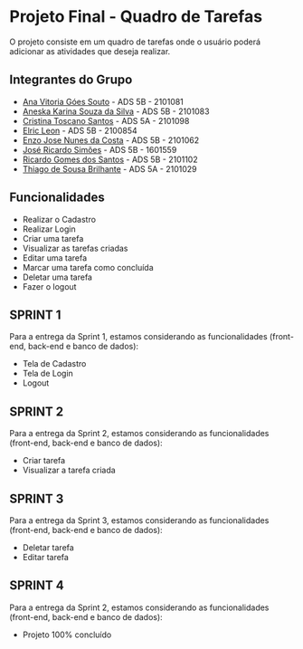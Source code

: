 # Projeto Final - Quadro de Tarefas

O projeto consiste em um quadro de tarefas onde o usuário poderá adicionar as atividades que deseja realizar. 



## Integrantes do Grupo

- [Ana Vitoria Góes Souto](https://github.com/anavitoriagoess) - ADS 5B - 2101081
- [Aneska Karina Souza da Silva](https://github.com/aneskak) - ADS 5B - 2101083
- [Cristina Toscano Santos](https://github.com/CriiToscano) - ADS 5A - 2101098
- [Elric Leon](https://github.com/ctrl-elric) - ADS 5B - 2100854
- [Enzo Jose Nunes da Costa](https://github.com/enzocossst) - ADS 5B - 2101062
- [José Ricardo Simões](https://github.com/josesimoes123) - ADS 5B - 1601559 
- [Ricardo Gomes dos Santos](https://github.com/RicardoGo96) - ADS 5B - 2101102 
- [Thiago de Sousa Brilhante](https://github.com/ThiagoBrilhante) - ADS 5A - 2101029



## Funcionalidades

- Realizar o Cadastro
- Realizar Login
- Criar uma tarefa
- Visualizar as tarefas criadas
- Editar uma tarefa
- Marcar uma tarefa como concluída
- Deletar uma tarefa 
- Fazer o logout


## SPRINT 1 

Para a entrega da Sprint 1, estamos considerando as funcionalidades (front-end, back-end e banco de dados):

- Tela de Cadastro
- Tela de Login
- Logout

## SPRINT 2

Para a entrega da Sprint 2, estamos considerando as funcionalidades (front-end, back-end e banco de dados):

- Criar tarefa
- Visualizar a tarefa criada

## SPRINT 3

Para a entrega da Sprint 3, estamos considerando as funcionalidades (front-end, back-end e banco de dados):

- Deletar tarefa
- Editar tarefa

## SPRINT 4

Para a entrega da Sprint 2, estamos considerando as funcionalidades (front-end, back-end e banco de dados):

- Projeto 100% concluído
